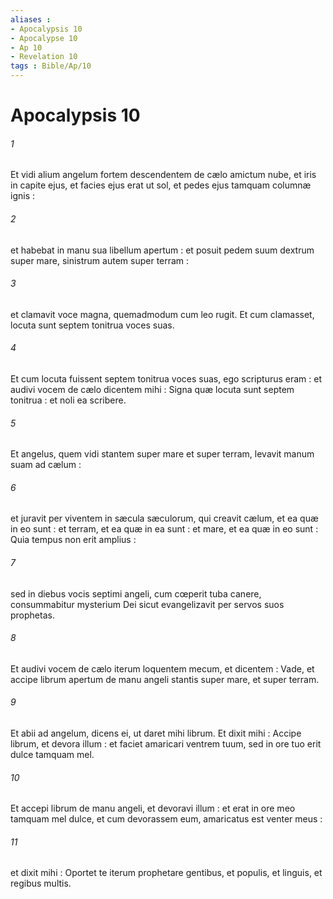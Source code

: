 ```yaml
---
aliases : 
- Apocalypsis 10
- Apocalypse 10
- Ap 10
- Revelation 10
tags : Bible/Ap/10
---
```


# Apocalypsis 10

###### 1
Et vidi alium angelum fortem descendentem de cælo amictum nube, et iris in capite ejus, et facies ejus erat ut sol, et pedes ejus tamquam columnæ ignis :
###### 2
et habebat in manu sua libellum apertum : et posuit pedem suum dextrum super mare, sinistrum autem super terram :
###### 3
et clamavit voce magna, quemadmodum cum leo rugit. Et cum clamasset, locuta sunt septem tonitrua voces suas.
###### 4
Et cum locuta fuissent septem tonitrua voces suas, ego scripturus eram : et audivi vocem de cælo dicentem mihi : Signa quæ locuta sunt septem tonitrua : et noli ea scribere.
###### 5
Et angelus, quem vidi stantem super mare et super terram, levavit manum suam ad cælum :
###### 6
et juravit per viventem in sæcula sæculorum, qui creavit cælum, et ea quæ in eo sunt : et terram, et ea quæ in ea sunt : et mare, et ea quæ in eo sunt : Quia tempus non erit amplius :
###### 7
sed in diebus vocis septimi angeli, cum cœperit tuba canere, consummabitur mysterium Dei sicut evangelizavit per servos suos prophetas.
###### 8
Et audivi vocem de cælo iterum loquentem mecum, et dicentem : Vade, et accipe librum apertum de manu angeli stantis super mare, et super terram.
###### 9
Et abii ad angelum, dicens ei, ut daret mihi librum. Et dixit mihi : Accipe librum, et devora illum : et faciet amaricari ventrem tuum, sed in ore tuo erit dulce tamquam mel.
###### 10
Et accepi librum de manu angeli, et devoravi illum : et erat in ore meo tamquam mel dulce, et cum devorassem eum, amaricatus est venter meus :
###### 11
et dixit mihi : Oportet te iterum prophetare gentibus, et populis, et linguis, et regibus multis.
